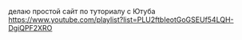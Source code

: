делаю простой сайт по туториалу с Ютуба https://www.youtube.com/playlist?list=PLU2ftbIeotGoGSEUf54LQH-DgiQPF2XRO
